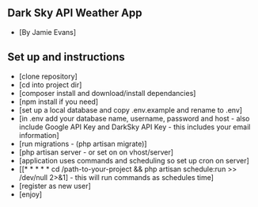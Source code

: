 ## Dark Sky API Weather App
- [By Jamie Evans]

## Set up and instructions

- [clone repository]
- [cd into project dir]
- [composer install and download/install dependancies]
- [npm install if you need]
- [set up a local database and copy .env.example and rename to .env]
- [in .env add your database name, username, password and host - also include Google API Key and DarkSky API Key - this includes your email information]
- [run migrations - (php artisan migrate)]
- [php artisan server - or set on on vhost/server]
- [application uses commands and scheduling so set up cron on server]
- [[* * * * * cd /path-to-your-project && php artisan schedule:run >> /dev/null 2>&1] - this will run commands as schedules time]
- [register as new user]
- [enjoy]
